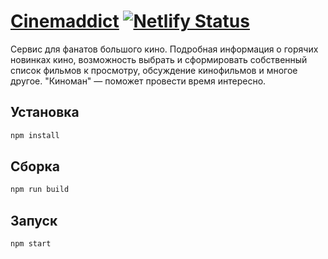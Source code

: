 # [Cinemaddict](https://mikhailmaclay-cinemaddict.netlify.app/) [![Netlify Status](https://api.netlify.com/api/v1/badges/cb4b3e5a-28a2-4611-85a7-22f438ac6ae1/deploy-status)](https://app.netlify.com/sites/mikhailmaclay-cinemaddict/deploys)

Сервис для фанатов большого кино. Подробная информация о горячих новинках кино, возможность выбрать и сформировать собственный список фильмов к просмотру, обсуждение кинофильмов и многое другое. "Киноман" — поможет провести время интересно.

## Установка
```bash
npm install
```

## Сборка
```bash
npm run build
```

## Запуск
```bash
npm start
```
